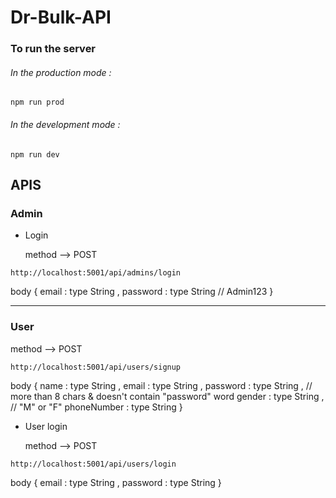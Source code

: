 # Dr-Bulk-API
      
### To run the server
###### In the production mode :

```
npm run prod
```

###### In the development mode :

```
npm run dev
```


## APIS


### Admin

- Login

  method --> POST
  
```
http://localhost:5001/api/admins/login
```

body {
      email : type String ,
      password : type String  // Admin123
}

<hr/>

### User

  method --> POST
  
```
http://localhost:5001/api/users/signup
```

body {
      name : type String ,
      email : type String ,
      password : type String ,   // more than 8 chars & doesn't contain "password" word
      gender : type String ,     // "M" or "F"
      phoneNumber : type String
}

- User login

  method --> POST
  
```
http://localhost:5001/api/users/login
```

body {
      email : type String ,
      password : type String
}
